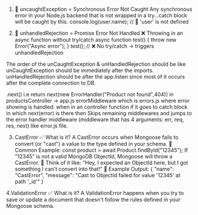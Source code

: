 1. 🧨 uncaughtException = Synchronous Error Not Caught
Any synchronous error in your Node.js backend that is not wrapped in a try...catch block will be caught by this. 
console.log(user.name); // 🧨 'user' is not defined

2. 🌊 unhandledRejection = Promise Error Not Handled
❌ Throwing in an async function without try/catch
async function test() {
  throw new Error("Async error");
}
test(); // ❌ No try/catch → triggers unhandledRejection

The order of the unCaughtException & unHandledRejection should be like
unCaughtException should be immediately after the imports.
unHandledRejection should be after the app.listen since most of it occurs after the complete connection to DB.

.next() i.e return next(new ErrorHandler("Product not found",404)) in productsController -> app.js errorMiddleware which is errors.js where error showing is handled. when in an controller function if it goes to catch block in which next(error) is there then Skips remaining middlewares and jumps to the error handler middleware (middleware that has 4 arguments: err, req, res, next) like error.js file.


<!-- The below errors usually occur when interacting with the Database -->
3. CastError
✅ What is it?
A CastError occurs when Mongoose fails to convert (or "cast") a value to the type defined in your schema.
📌 Common Example:
const product = await Product.findById("12345");
If "12345" is not a valid MongoDB ObjectId, Mongoose will throw a CastError.
🧠 Think of it like:
"Hey, I expected an ObjectId here, but I got something I can't convert into that!"
🔴 Example Output:
{
  "name": "CastError",
  "message": "Cast to ObjectId failed for value '12345' at path '_id'"
}

4.ValidationError
✅ What is it?
A ValidationError happens when you try to save or update a document that doesn't follow the rules defined in your Mongoose schema.